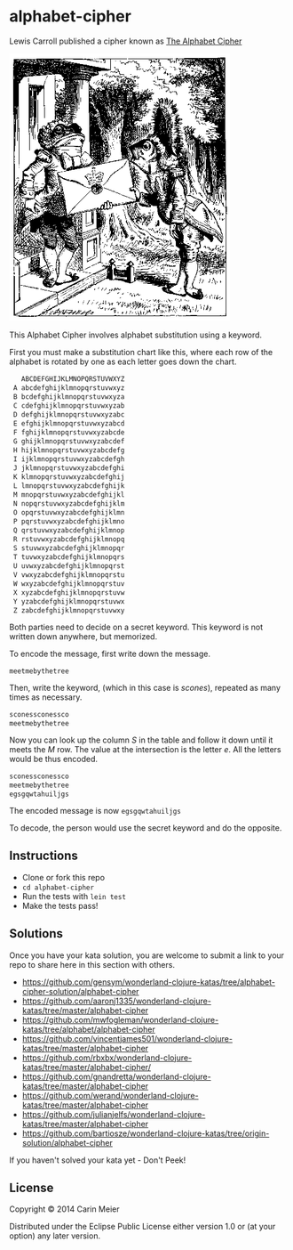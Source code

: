 ﻿# alphabet-cipher

Lewis Carroll published a cipher known as
[The Alphabet Cipher](http://en.wikipedia.org/wiki/The_Alphabet_Cipher)

![Letter](/images/fishfrogletter.gif)

This Alphabet Cipher involves alphabet substitution using a keyword.

First you must make a substitution chart like this, where each row of
the alphabet is rotated by one as each letter goes down the chart.

```
   ABCDEFGHIJKLMNOPQRSTUVWXYZ
 A abcdefghijklmnopqrstuvwxyz 
 B bcdefghijklmnopqrstuvwxyza 
 C cdefghijklmnopqrstuvwxyzab 
 D defghijklmnopqrstuvwxyzabc 
 E efghijklmnopqrstuvwxyzabcd 
 F fghijklmnopqrstuvwxyzabcde 
 G ghijklmnopqrstuvwxyzabcdef 
 H hijklmnopqrstuvwxyzabcdefg 
 I ijklmnopqrstuvwxyzabcdefgh 
 J jklmnopqrstuvwxyzabcdefghi 
 K klmnopqrstuvwxyzabcdefghij 
 L lmnopqrstuvwxyzabcdefghijk 
 M mnopqrstuvwxyzabcdefghijkl 
 N nopqrstuvwxyzabcdefghijklm 
 O opqrstuvwxyzabcdefghijklmn 
 P pqrstuvwxyzabcdefghijklmno 
 Q qrstuvwxyzabcdefghijklmnop 
 R rstuvwxyzabcdefghijklmnopq 
 S stuvwxyzabcdefghijklmnopqr 
 T tuvwxyzabcdefghijklmnopqrs 
 U uvwxyzabcdefghijklmnopqrst 
 V vwxyzabcdefghijklmnopqrstu 
 W wxyzabcdefghijklmnopqrstuv 
 X xyzabcdefghijklmnopqrstuvw 
 Y yzabcdefghijklmnopqrstuvwx 
 Z zabcdefghijklmnopqrstuvwxy 
```

Both parties need to decide on a secret keyword.  This keyword is not written down anywhere, but memorized.

To encode the message, first write down the message.

```
meetmebythetree
```

Then, write the keyword, (which in this case is _scones_), repeated as many times as necessary.

```
sconessconessco
meetmebythetree
```

Now you can look up the column _S_ in the table and follow it down until it meets the _M_ row. The value at the intersection is the letter _e_.  All the letters would be thus encoded.

```
sconessconessco
meetmebythetree
egsgqwtahuiljgs
```

The encoded message is now `egsgqwtahuiljgs`

To decode, the person would use the secret keyword and do the opposite.


## Instructions

- Clone or fork this repo
- `cd alphabet-cipher`
- Run the tests with `lein test`
- Make the tests pass!

## Solutions

Once you have your kata solution, you are welcome to submit a link to your repo to share here in this section with others.

* https://github.com/gensym/wonderland-clojure-katas/tree/alphabet-cipher-solution/alphabet-cipher
* https://github.com/aaronj1335/wonderland-clojure-katas/tree/master/alphabet-cipher
* https://github.com/mwfogleman/wonderland-clojure-katas/tree/alphabet/alphabet-cipher
* https://github.com/vincentjames501/wonderland-clojure-katas/tree/master/alphabet-cipher
* https://github.com/rbxbx/wonderland-clojure-katas/tree/master/alphabet-cipher/
* https://github.com/gnandretta/wonderland-clojure-katas/tree/master/alphabet-cipher
* https://github.com/werand/wonderland-clojure-katas/tree/master/alphabet-cipher
* https://github.com/julianjelfs/wonderland-clojure-katas/tree/master/alphabet-cipher
* https://github.com/bartiosze/wonderland-clojure-katas/tree/origin-solution/alphabet-cipher

If you haven't solved your kata yet - Don't Peek!

## License

Copyright © 2014 Carin Meier

Distributed under the Eclipse Public License either version 1.0 or (at
your option) any later version.
